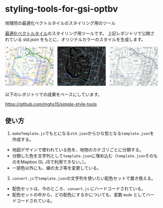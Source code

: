 # styling-tools-for-gsi-optbv
地理院の最適化ベクトルタイルのスタイリング用のツール

[最適化ベクトルタイル](https://github.com/gsi-cyberjapan/optimal_bvmap)のスタイリング用ツールです。
上記レポジトリで公開されている std.json をもとに、オリジナルカラーのスタイルを生成します。

![サンプル](./sample.png)

以下のレポジトリでの成果をベースにしています。

https://github.com/mghs15/simple-style-tools

## 使い方
1. `makeTemplate.js`でもとになる`std.json`からひな型となる`template.json`を作成する。
  * 地図デザインで使われている色を、地物のカテゴリごとに分類する。
  * 分類した色を文字列として`template.json`に埋め込む（`template.json`そのものをMapbox GL JSで利用できない。）。
  * 一部色以外にも、線の太さ等を変更している。
2. `convert.js`で`template.json`の文字列を使いたい配色セットで置き換える。
  * 配色セットは、今のところ、`convert.js` にハードコードされている。
  * 配色セットの中から、どの配色にするかについても、変数 `mode` としてハードコードされている。

